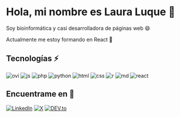 # Hola, mi nombre es Laura Luque 👋

Soy bioinformática y casi desarrolladora de páginas web 😄

Actualmente me estoy formando en React 🌱

## Tecnologías ⚡
<img src="https://github-readme-stats.vercel.app/api/top-langs?username=laura-luque&show_icons=true&locale=en&layout=compact&theme=chartreuse-dark" alt="ovi" />

<img src="https://img.shields.io/badge/-JavaScript-yellow" alt="js" />
<img src="https://img.shields.io/badge/-PHP-blue" alt="php" />
<img src="https://img.shields.io/badge/-Python-blue" alt="python" />
<img src="https://img.shields.io/badge/-HTML5-orange" alt="html" />
<img src="https://img.shields.io/badge/-CSS3-blue" alt="css" />
<img src="https://img.shields.io/badge/-R-green" alt="r" />
<img src="https://img.shields.io/badge/-Markdown-lightgrey" alt="md" />
<img src="https://img.shields.io/badge/-React-blue" alt="react" />


## Encuentrame en 💬
<a href="https://www.linkedin.com/in/laura-luque-bravo-897568106" target="_blank"><img src="https://img.shields.io/badge/LinkedIn-%230077B5.svg?&style=flat-square&logo=linkedin&logoColor=white" alt="LinkedIn"></a>
<a href="https://twitter.com/Laura_L_B_" target="_blank"><img src="https://img.shields.io/twitter/url?url=https%3A%2F%2Ftwitter.com%2FLaura_L_B_" alt="X"></a>
<a href="https://laura-luque.github.io/" target="_blank"><img src="https://img.shields.io/badge/DEV-%230A0A0A.svg?&style=flat-square&logo=DEV.to&logoColor=white" alt="DEV.to"></a>
